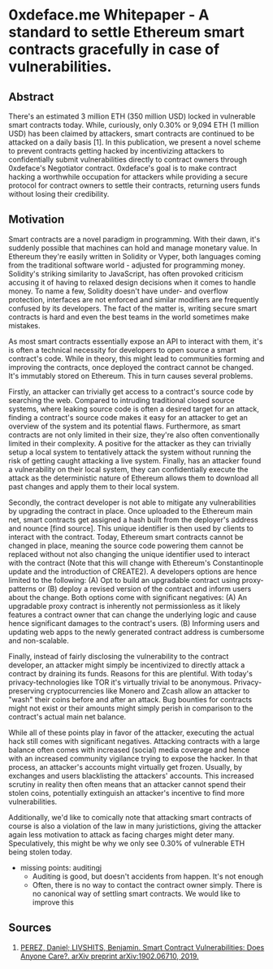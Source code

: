 # 0xdeface.me Whitepaper - A standard to settle Ethereum smart contracts gracefully in case of vulnerabilities.

## Abstract

There's an estimated 3 million ETH (350 million USD) locked in vulnerable smart
contracts today. While, curiously, only 0.30% or 9,094 ETH (1 million USD) has
been claimed by attackers, smart contracts are continued to be attacked on a
daily basis [1]. In this publication, we present a novel scheme to prevent
contracts getting hacked by incentivizing attackers to confidentially submit
vulnerabilities directly to contract owners through 0xdeface's Negotiator
contract. 0xdeface's goal is to make contract hacking a worthwhile occupation
for attackers while providing a secure protocol for contract owners to settle
their contracts, returning users funds without losing their credibility.


## Motivation

Smart contracts are a novel paradigm in programming. With their dawn, it's
suddenly possible that machines can hold and manage monetary value. In Ethereum
they're easily written in Solidity or Vyper, both languages coming from the
traditional software world - adjusted for programming money. Solidity's
striking similarity to JavaScript, has often provoked criticism accusing it of
having to relaxed design decisions when it comes to handle money. To name a
few, Solidity doesn't have under- and overflow protection, interfaces are not
enforced and similar modifiers are frequently confused by its developers.  The
fact of the matter is, writing secure smart contracts is hard and even the best
teams in the world sometimes make mistakes.

As most smart contracts essentially expose an API to interact with them, it's
is often a technical necessity for developers to open source a smart contract's
code. While in theory, this might lead to communities forming and improving the
contracts, once deployed the contract cannot be changed. It's immutably stored
on Ethereum. This in turn causes several problems. 

Firstly, an attacker can trivially get access to a contract's source code by
searching the web. Compared to intruding traditional closed source systems,
where leaking source code is often a desired target for an attack, finding a
contract's source code makes it easy for an attacker to get an overview of the
system and its potential flaws.  Furthermore, as smart contracts are not only
limited in their size, they're also often conventionally limited in their
complexity. A positive for the attacker as they can trivially setup a local
system to tentatively attack the system without running the risk of getting
caught attacking a live system.  Finally, has an attacker found a vulnerability
on their local system, they can confidentially execute the attack as the
deterministic nature of Ethereum allows them to download all past changes and
apply them to their local system.

Secondly, the contract developer is not able to mitigate any vulnerabilities by
upgrading the contract in place. Once uploaded to the Ethereum main net, smart
contracts get assigned a hash built from the deployer's address and nounce
[find source]. This unique identifier is then used by clients to interact with
the contract. Today, Ethereum smart contracts cannot be changed in place,
meaning the source code powering them cannot be replaced without not also
changing the unique identifier used to interact with the contract (Note that
this will change with Ethereum's Constantinople update and the introduction of
CREATE2). A developers options are hence limited to the following: (A) Opt to
build an upgradable contract using proxy-patterns or (B) deploy a revised
version of the contract and inform users about the change. Both options come
with significant negatives: (A) An upgradable proxy contract is inherently not
permissionless as it likely features a contract owner that can change the
underlying logic and cause hence significant damages to the contract's users.
(B) Informing users and updating web apps to the newly generated contract
address is cumbersome and non-scalable.

Finally, instead of fairly disclosing the vulnerability to the contract
developer, an attacker might simply be incentivized to directly attack a
contract by draining its funds. Reasons for this are plentiful. With today's
privacy-technologies like TOR it's virtually trivial to be anonymous.
Privacy-preserving cryptocurrencies like Monero and Zcash allow an attacker to
"wash" their coins before and after an attack. Bug bounties for contracts might
not exist or their amounts might simply perish in comparison to the contract's
actual main net balance.

While all of these points play in favor of the attacker, executing the actual
hack still comes with significant negatives. Attacking contracts with a large
balance often comes with increased (social) media coverage and hence with an
increased community vigilance trying to expose the hacker. In that process, an
attacker's accounts might virtually get frozen.  Usually, by exchanges and
users blacklisting the attackers' accounts. This increased scrutiny in reality then often
means that an attacker cannot spend their stolen coins, potentially extinguish
an attacker's incentive to find more vulnerabilities. 

Additionally, we'd like to comically note that attacking smart contracts of
course is also a violation of the law in many juristictions, giving the
attacker again less motivation to attack as facing charges might deter many.
Speculatively, this might be why we only see 0.30% of vulnerable ETH being
stolen today.

- missing points: auditingj
    - Auditing is good, but doesn't accidents from happen. It's not enough
    - Often, there is no way to contact the contract owner simply. There is no
    canonical way of settling smart contracts. We would like to improve this

## Sources

1. [PEREZ, Daniel; LIVSHITS, Benjamin. Smart Contract Vulnerabilities: Does
   Anyone Care?. arXiv preprint arXiv:1902.06710,
   2019.](https://arxiv.org/abs/1902.06710)

